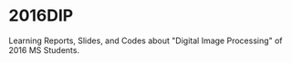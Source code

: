 # 2016DIP
Learning Reports, Slides, and Codes about "Digital Image Processing" of 2016 MS Students.
